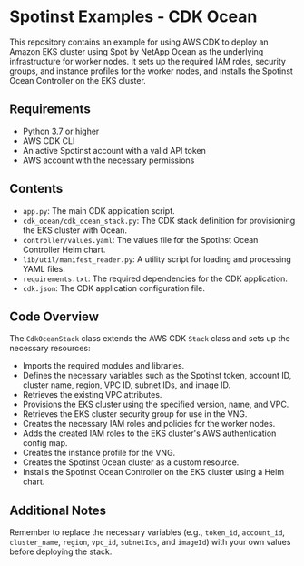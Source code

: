 # Spotinst Examples - CDK Ocean

This repository contains an example for using AWS CDK to deploy an Amazon EKS cluster using Spot by NetApp Ocean as the underlying infrastructure for worker nodes. It sets up the required IAM roles, security groups, and instance profiles for the worker nodes, and installs the Spotinst Ocean Controller on the EKS cluster.

## Requirements

- Python 3.7 or higher
- AWS CDK CLI
- An active Spotinst account with a valid API token
- AWS account with the necessary permissions

## Contents

- `app.py`: The main CDK application script.
- `cdk_ocean/cdk_ocean_stack.py`: The CDK stack definition for provisioning the EKS cluster with Ocean.
- `controller/values.yaml`: The values file for the Spotinst Ocean Controller Helm chart.
- `lib/util/manifest_reader.py`: A utility script for loading and processing YAML files.
- `requirements.txt`: The required dependencies for the CDK application.
- `cdk.json`: The CDK application configuration file.

## Code Overview

The `CdkOceanStack` class extends the AWS CDK `Stack` class and sets up the necessary resources:

- Imports the required modules and libraries.
- Defines the necessary variables such as the Spotinst token, account ID, cluster name, region, VPC ID, subnet IDs, and image ID.
- Retrieves the existing VPC attributes.
- Provisions the EKS cluster using the specified version, name, and VPC.
- Retrieves the EKS cluster security group for use in the VNG.
- Creates the necessary IAM roles and policies for the worker nodes.
- Adds the created IAM roles to the EKS cluster's AWS authentication config map.
- Creates the instance profile for the VNG.
- Creates the Spotinst Ocean cluster as a custom resource.
- Installs the Spotinst Ocean Controller on the EKS cluster using a Helm chart.

## Additional Notes

Remember to replace the necessary variables (e.g., `token_id`, `account_id`, `cluster_name`, `region`, `vpc_id`, `subnetIds`, and `imageId`) with your own values before deploying the stack.
